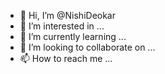 - 👋 Hi, I’m @NishiDeokar
- 👀 I’m interested in ...
- 🌱 I’m currently learning ...
- 💞️ I’m looking to collaborate on ...
- 📫 How to reach me ...

<!---
NishiDeokar/NishiDeokar is a ✨ special ✨ repository because its `README.md` (this file) appears on your GitHub profile.
You can click the Preview link to take a look at your changes.
--->
